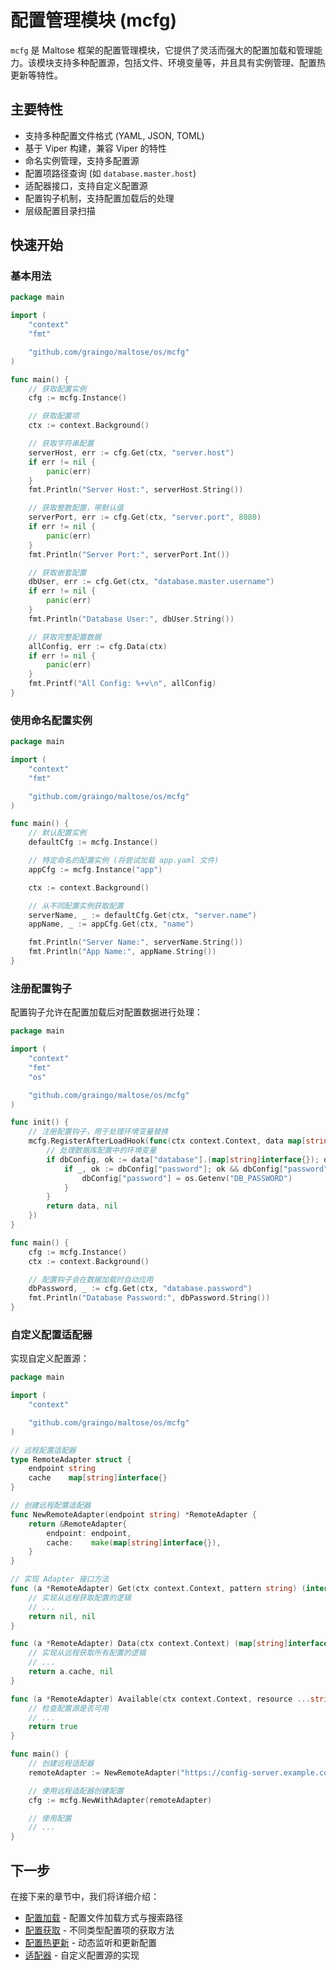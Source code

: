 # 配置管理模块 (mcfg)

`mcfg` 是 Maltose 框架的配置管理模块，它提供了灵活而强大的配置加载和管理能力。该模块支持多种配置源，包括文件、环境变量等，并且具有实例管理、配置热更新等特性。

## 主要特性

- 支持多种配置文件格式 (YAML, JSON, TOML)
- 基于 Viper 构建，兼容 Viper 的特性
- 命名实例管理，支持多配置源
- 配置项路径查询 (如 `database.master.host`)
- 适配器接口，支持自定义配置源
- 配置钩子机制，支持配置加载后的处理
- 层级配置目录扫描

## 快速开始

### 基本用法

```go
package main

import (
    "context"
    "fmt"

    "github.com/graingo/maltose/os/mcfg"
)

func main() {
    // 获取配置实例
    cfg := mcfg.Instance()

    // 获取配置项
    ctx := context.Background()

    // 获取字符串配置
    serverHost, err := cfg.Get(ctx, "server.host")
    if err != nil {
        panic(err)
    }
    fmt.Println("Server Host:", serverHost.String())

    // 获取整数配置，带默认值
    serverPort, err := cfg.Get(ctx, "server.port", 8080)
    if err != nil {
        panic(err)
    }
    fmt.Println("Server Port:", serverPort.Int())

    // 获取嵌套配置
    dbUser, err := cfg.Get(ctx, "database.master.username")
    if err != nil {
        panic(err)
    }
    fmt.Println("Database User:", dbUser.String())

    // 获取完整配置数据
    allConfig, err := cfg.Data(ctx)
    if err != nil {
        panic(err)
    }
    fmt.Printf("All Config: %+v\n", allConfig)
}
```

### 使用命名配置实例

```go
package main

import (
    "context"
    "fmt"

    "github.com/graingo/maltose/os/mcfg"
)

func main() {
    // 默认配置实例
    defaultCfg := mcfg.Instance()

    // 特定命名的配置实例 (将尝试加载 app.yaml 文件)
    appCfg := mcfg.Instance("app")

    ctx := context.Background()

    // 从不同配置实例获取配置
    serverName, _ := defaultCfg.Get(ctx, "server.name")
    appName, _ := appCfg.Get(ctx, "name")

    fmt.Println("Server Name:", serverName.String())
    fmt.Println("App Name:", appName.String())
}
```

### 注册配置钩子

配置钩子允许在配置加载后对配置数据进行处理：

```go
package main

import (
    "context"
    "fmt"
    "os"

    "github.com/graingo/maltose/os/mcfg"
)

func init() {
    // 注册配置钩子，用于处理环境变量替换
    mcfg.RegisterAfterLoadHook(func(ctx context.Context, data map[string]interface{}) (map[string]interface{}, error) {
        // 处理数据库配置中的环境变量
        if dbConfig, ok := data["database"].(map[string]interface{}); ok {
            if _, ok := dbConfig["password"]; ok && dbConfig["password"] == "${DB_PASSWORD}" {
                dbConfig["password"] = os.Getenv("DB_PASSWORD")
            }
        }
        return data, nil
    })
}

func main() {
    cfg := mcfg.Instance()
    ctx := context.Background()

    // 配置钩子会在数据加载时自动应用
    dbPassword, _ := cfg.Get(ctx, "database.password")
    fmt.Println("Database Password:", dbPassword.String())
}
```

### 自定义配置适配器

实现自定义配置源：

```go
package main

import (
    "context"

    "github.com/graingo/maltose/os/mcfg"
)

// 远程配置适配器
type RemoteAdapter struct {
    endpoint string
    cache    map[string]interface{}
}

// 创建远程配置适配器
func NewRemoteAdapter(endpoint string) *RemoteAdapter {
    return &RemoteAdapter{
        endpoint: endpoint,
        cache:    make(map[string]interface{}),
    }
}

// 实现 Adapter 接口方法
func (a *RemoteAdapter) Get(ctx context.Context, pattern string) (interface{}, error) {
    // 实现从远程获取配置的逻辑
    // ...
    return nil, nil
}

func (a *RemoteAdapter) Data(ctx context.Context) (map[string]interface{}, error) {
    // 实现从远程获取所有配置的逻辑
    // ...
    return a.cache, nil
}

func (a *RemoteAdapter) Available(ctx context.Context, resource ...string) bool {
    // 检查配置源是否可用
    // ...
    return true
}

func main() {
    // 创建远程适配器
    remoteAdapter := NewRemoteAdapter("https://config-server.example.com/api/config")

    // 使用远程适配器创建配置
    cfg := mcfg.NewWithAdapter(remoteAdapter)

    // 使用配置
    // ...
}
```

## 下一步

在接下来的章节中，我们将详细介绍：

- [配置加载](/docs/core/mcfg/loading) - 配置文件加载方式与搜索路径
- [配置获取](/docs/core/mcfg/getting) - 不同类型配置项的获取方法
- [配置热更新](/docs/core/mcfg/hot-reload) - 动态监听和更新配置
- [适配器](/docs/core/mcfg/adapters) - 自定义配置源的实现
